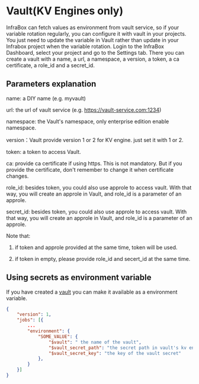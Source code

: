 # Vault(KV Engines only)
InfraBox can fetch values as environment from vault service, so if your variable rotation regularly, you can configure it with vault in your projects. You just need to update the variable in Vault rather than update in your Infrabox project when the variable rotation. Login to the InfraBox Dashboard, select your project and go to the Settings tab. There you can create a vault with a name, a url, a namespace, a version, a token, a ca certificate, a role_id and a secret_id.

## Parameters explanation

name: a DIY name (e.g. myvault)  

url: the url of vault service (e.g. https://vault-service.com:1234)  

namespace: the Vault's namespace, only enterprise edition enable namespace.  

version：Vault provide version 1 or 2 for KV engine. just set it with 1 or 2.

token: a token to access Vault.

ca: provide ca certificate if using https. This is not mandatory. But if you provide the certificate, don't remember to change it when certificate changes.

role_id: besides token, you could also use approle to access vault. With that way, you will create an approle in Vault, and role_id is a parameter of an approle.

secret_id: besides token, you could also use approle to access vault. With that way, you will create an approle in Vault, and role_id is a parameter of an approle.

Note that:
1) if token and approle provided at the same time, token will be used.

2) if token in empty, please provide role_id and secert_id at the same time.

## Using secrets as environment variable
If you have created a [vault](#vault) you can make it available as a environment variable.

```json
{
    "version": 1,
    "jobs": [{
        ...
        "environment": {
            "SOME_VALUE": {
                "$vault": " the name of the vault",
                "$vault_secret_path": "the secret path in vault's kv engine",
                "$vault_secret_key": "the key of the vault secret"
            },
        }
    }]
}
```

